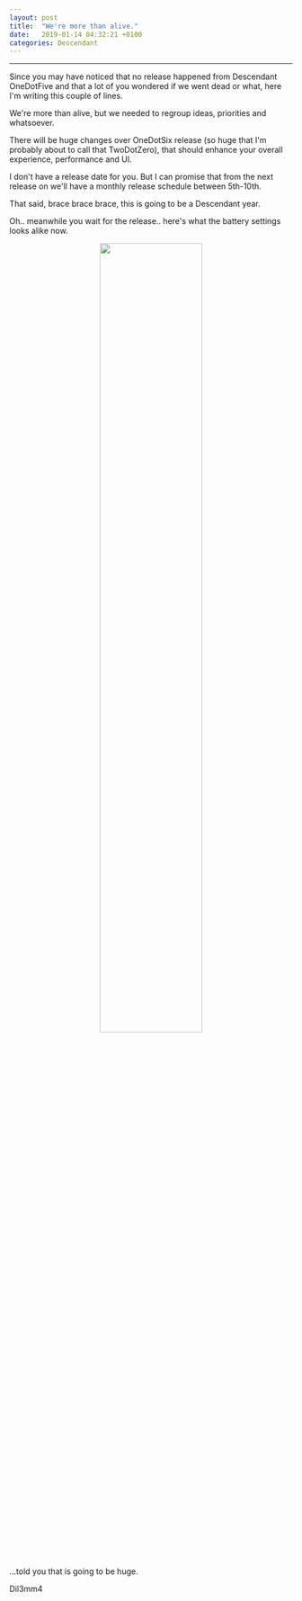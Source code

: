 ```yaml
---
layout: post
title:  "We're more than alive."
date:   2019-01-14 04:32:21 +0100
categories: Descendant
---
```


<hr>
 
Since you may have noticed that no release happened from Descendant OneDotFive and that a lot of you wondered if we went dead or what, here I'm writing this couple of lines. 

We're more than alive, but we needed to regroup ideas, priorities and whatsoever. 

There will be huge changes over OneDotSix release (so huge that I'm probably about to call that TwoDotZero), that should enhance your overall experience, performance and UI. 

I don't have a release date for you. 
But I can promise that from the next release on we'll have a monthly release schedule between 5th-10th.

That said, brace brace brace, this is going to be a Descendant year.

Oh.. meanwhile you wait for the release.. here's what the battery settings looks alike now. 

<center><img src="https://i.ibb.co/jwS5Nn2/screener-1548462419599.png" style="width: 60%"></center>

...told you that is going to be huge.

Dil3mm4
